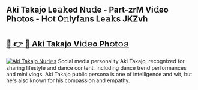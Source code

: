 ## Aki Takajo Le𝚊𝚔ed N𝚞𝚍e - Part-zrM Vi𝚍eo Ph𝚘tos - H𝚘t O𝚗lyf𝚊ns Le𝚊𝚔s JKZvh

# <h2><a href="http://hf5ou6m.feru.top/?c=Aki+Takajo">🔗 👉 🔴 Aki Takajo Vi𝚍𝚎o Ph𝚘t𝚘𝚜</a></h2>

[![Aki Takajo Nu𝚍𝚎s](https://i.imgur.com/0TWrTi3.gif)](http://hf5ou6m.feru.top/?c=Aki+Takajo)
Social media personality Aki Takajo, recognized for sharing lifestyle and dance content, including dance trend performances and mini vlogs. Aki Takajo public persona is one of intelligence and wit, but he's also known for his compassion and empathy. 
